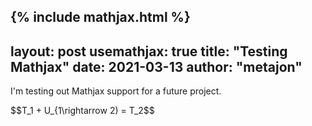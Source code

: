 {% include mathjax.html %}
---
layout: post
usemathjax: true
title: "Testing Mathjax"
date: 2021-03-13
author: "metajon"
---

I'm testing out Mathjax support for a future project.

$$T_1 + U_{1\rightarrow 2) = T_2$$